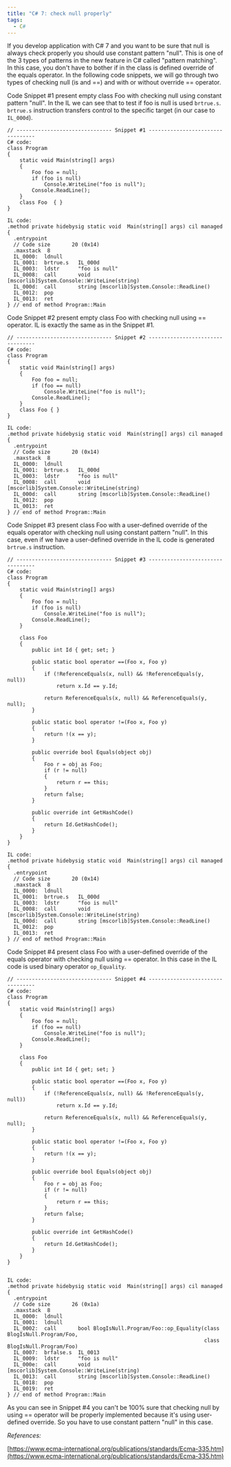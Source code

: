 ```yaml
---
title: "C# 7: check null properly"
tags:
  - C#
---
```

If you develop application with C# 7 and you want to be sure that null is always check properly you should use constant pattern "null". This is one of the 3 types of patterns in the new feature in C# called "pattern matching". In this case, you don't have to bother if in the class is defined override of the equals operator. In the following code snippets, we will go through two types of checking null (is and ==) and with or without override == operator.

Code Snippet #1 present empty class Foo with checking null using constant pattern "null". In the IL we can see that to test if foo is null is used `brtrue.s`. `brtrue.s` instruction transfers control to the specific target (in our case to `IL_000d`).

~~~
// ------------------------------- Snippet #1 ---------------------------------
C# code:
class Program
{
    static void Main(string[] args)
    {
        Foo foo = null;
        if (foo is null)
            Console.WriteLine("foo is null");
        Console.ReadLine();
    }
    class Foo  { }
}

IL code:
.method private hidebysig static void  Main(string[] args) cil managed
{
  .entrypoint
  // Code size       20 (0x14)
  .maxstack  8
  IL_0000:  ldnull
  IL_0001:  brtrue.s   IL_000d
  IL_0003:  ldstr      "foo is null"
  IL_0008:  call       void [mscorlib]System.Console::WriteLine(string)
  IL_000d:  call       string [mscorlib]System.Console::ReadLine()
  IL_0012:  pop
  IL_0013:  ret
} // end of method Program::Main
~~~

Code Snippet #2 present empty class Foo with checking null using == operator. IL is exactly the same as in the Snippet #1.
~~~
// ------------------------------- Snippet #2 ---------------------------------
C# code:
class Program
{
    static void Main(string[] args)
    {
        Foo foo = null;
        if (foo == null)
            Console.WriteLine("foo is null");
        Console.ReadLine();
    }
    class Foo { }
}

IL code:
.method private hidebysig static void  Main(string[] args) cil managed
{
  .entrypoint
  // Code size       20 (0x14)
  .maxstack  8
  IL_0000:  ldnull
  IL_0001:  brtrue.s   IL_000d
  IL_0003:  ldstr      "foo is null"
  IL_0008:  call       void [mscorlib]System.Console::WriteLine(string)
  IL_000d:  call       string [mscorlib]System.Console::ReadLine()
  IL_0012:  pop
  IL_0013:  ret
} // end of method Program::Main
~~~

Code Snippet #3 present class Foo with a user-defined override of the equals operator with checking null using constant pattern "null". In this case, even if we have a user-defined override in the IL code is generated `brtrue.s` instruction.
~~~
// ------------------------------- Snippet #3 ---------------------------------
C# code:
class Program
{
    static void Main(string[] args)
    {
        Foo foo = null;
        if (foo is null)
            Console.WriteLine("foo is null");
        Console.ReadLine();
    }

    class Foo
    {
        public int Id { get; set; }

        public static bool operator ==(Foo x, Foo y)
        {
            if (!ReferenceEquals(x, null) && !ReferenceEquals(y, null))
                return x.Id == y.Id;

            return ReferenceEquals(x, null) && ReferenceEquals(y, null);
        }

        public static bool operator !=(Foo x, Foo y)
        {
            return !(x == y);
        }

        public override bool Equals(object obj)
        {
            Foo r = obj as Foo;
            if (r != null)
            {
                return r == this;
            }
            return false;
        }

        public override int GetHashCode()
        {
            return Id.GetHashCode();
        }
    }
}

IL code:
.method private hidebysig static void  Main(string[] args) cil managed
{
  .entrypoint
  // Code size       20 (0x14)
  .maxstack  8
  IL_0000:  ldnull
  IL_0001:  brtrue.s   IL_000d
  IL_0003:  ldstr      "foo is null"
  IL_0008:  call       void [mscorlib]System.Console::WriteLine(string)
  IL_000d:  call       string [mscorlib]System.Console::ReadLine()
  IL_0012:  pop
  IL_0013:  ret
} // end of method Program::Main
~~~

Code Snippet #4 present class Foo with a user-defined override of the equals operator with checking null using == operator. In this case in the IL code is used binary operator `op_Equality`.

~~~
// ------------------------------- Snippet #4 ---------------------------------
C# code:
class Program
{
    static void Main(string[] args)
    {
        Foo foo = null;
        if (foo == null)
            Console.WriteLine("foo is null");
        Console.ReadLine();
    }

    class Foo
    {
        public int Id { get; set; }

        public static bool operator ==(Foo x, Foo y)
        {
            if (!ReferenceEquals(x, null) && !ReferenceEquals(y, null))
                return x.Id == y.Id;

            return ReferenceEquals(x, null) && ReferenceEquals(y, null);
        }

        public static bool operator !=(Foo x, Foo y)
        {
            return !(x == y);
        }

        public override bool Equals(object obj)
        {
            Foo r = obj as Foo;
            if (r != null)
            {
                return r == this;
            }
            return false;
        }

        public override int GetHashCode()
        {
            return Id.GetHashCode();
        }
    }
}


IL code:
.method private hidebysig static void  Main(string[] args) cil managed
{
  .entrypoint
  // Code size       26 (0x1a)
  .maxstack  8
  IL_0000:  ldnull
  IL_0001:  ldnull
  IL_0002:  call       bool BlogIsNull.Program/Foo::op_Equality(class BlogIsNull.Program/Foo,
                                                                class BlogIsNull.Program/Foo)
  IL_0007:  brfalse.s  IL_0013
  IL_0009:  ldstr      "foo is null"
  IL_000e:  call       void [mscorlib]System.Console::WriteLine(string)
  IL_0013:  call       string [mscorlib]System.Console::ReadLine()
  IL_0018:  pop
  IL_0019:  ret
} // end of method Program::Main
~~~

As you can see in Snippet #4 you can't be 100% sure that checking null by using == operator will be properly implemented because it's using user-defined override. So you have to use constant pattern "null" in this case.

*References:*

[https://www.ecma-international.org/publications/standards/Ecma-335.htm](https://www.ecma-international.org/publications/standards/Ecma-335.htm)
